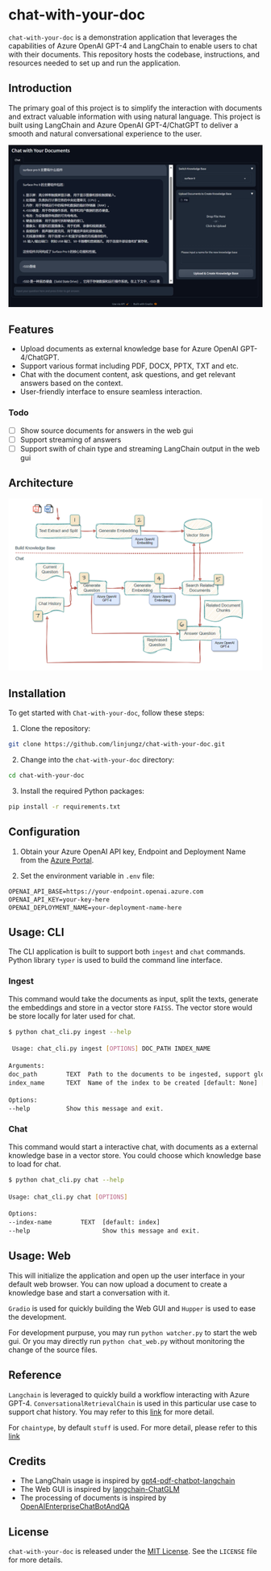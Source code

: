 # chat-with-your-doc

`chat-with-your-doc` is a demonstration application that leverages the capabilities of Azure OpenAI GPT-4 and LangChain to enable users to chat with their documents. This repository hosts the codebase, instructions, and resources needed to set up and run the application.

## Introduction

The primary goal of this project is to simplify the interaction with documents and extract valuable information with using natural language. This project is built using LangChain and Azure OpenAI GPT-4/ChatGPT to deliver a smooth and natural conversational experience to the user.

![](static/web_ui.png)

## Features

- Upload documents as external knowledge base for Azure OpenAI GPT-4/ChatGPT.
- Support various format including PDF, DOCX, PPTX, TXT and etc.
- Chat with the document content, ask questions, and get relevant answers based on the context.
- User-friendly interface to ensure seamless interaction.

### Todo
- [ ] Show source documents for answers in the web gui
- [ ] Support streaming of answers
- [ ] Support swith of chain type and streaming LangChain output in the web gui

## Architecture

![](./static/architecture.png)

## Installation

To get started with `Chat-with-your-doc`, follow these steps:

1. Clone the repository:

```bash
git clone https://github.com/linjungz/chat-with-your-doc.git
```

2. Change into the `chat-with-your-doc` directory:

```bash
cd chat-with-your-doc
```

3. Install the required Python packages:

```bash
pip install -r requirements.txt
```

## Configuration

1. Obtain your Azure OpenAI API key, Endpoint and Deployment Name from the [Azure Portal](https://portal.azure.com/).

2. Set the environment variable in `.env` file:

```
OPENAI_API_BASE=https://your-endpoint.openai.azure.com
OPENAI_API_KEY=your-key-here
OPENAI_DEPLOYMENT_NAME=your-deployment-name-here
```

## Usage: CLI

The CLI application is built to support both `ingest` and `chat` commands. Python library `typer` is used to build the command line interface.

### **Ingest**

This command would take the documents as input, split the texts, generate the embeddings and store in a vector store `FAISS`. The vector store would be store locally for later used for chat.

```bash
$ python chat_cli.py ingest --help

 Usage: chat_cli.py ingest [OPTIONS] DOC_PATH INDEX_NAME

Arguments:
doc_path        TEXT  Path to the documents to be ingested, support glob pattern [required]
index_name      TEXT  Name of the index to be created [default: None] [required]

Options:
--help          Show this message and exit. 
```

### **Chat**

This command would start a interactive chat, with documents as a external knowledge base in a vector store. You could choose which knowledge base to load for chat.

```bash
$ python chat_cli.py chat --help 

Usage: chat_cli.py chat [OPTIONS]

Options:
--index-name        TEXT  [default: index]
--help                    Show this message and exit.

```

## Usage: Web

This will initialize the application and open up the user interface in your default web browser. You can now upload a document to create a knowledge base and start a conversation with it.

`Gradio` is used for quickly building the Web GUI and `Hupper` is used to ease the development.

For development purpuse, you may run `python watcher.py` to start the web gui. Or you may directly run `python chat_web.py` without monitoring the change of the source files.

## Reference

`Langchain` is leveraged to quickly build a workflow interacting with Azure GPT-4. `ConversationalRetrievalChain` is used in this particular use case to support chat history. You may refer to this [link](https://python.langchain.com/en/latest/modules/chains/index_examples/chat_vector_db.html) for more detail.

For `chaintype`, by default `stuff` is used. For more detail, please refer to this [link](https://docs.langchain.com/docs/components/chains/index_related_chains)

## Credits

- The LangChain usage is inspired by [gpt4-pdf-chatbot-langchain](https://github.com/mayooear/gpt4-pdf-chatbot-langchain)
- The Web GUI is inspired by [langchain-ChatGLM](https://github.com/imClumsyPanda/langchain-ChatGLM)
- The processing of documents is inspired by [OpenAIEnterpriseChatBotAndQA](https://github.com/RicZhou-MS/OpenAIEnterpriseChatBotAndQA)

## License

`chat-with-your-doc` is released under the [MIT License](LICENSE). See the `LICENSE` file for more details.
